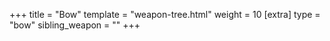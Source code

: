 +++
title = "Bow"
template = "weapon-tree.html"
weight = 10
[extra]
type = "bow"
sibling_weapon = ""
+++
